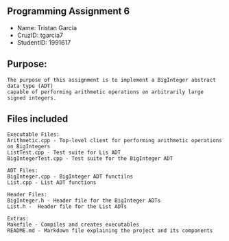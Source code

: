 ## Programming Assignment 6
* Name: Tristan Garcia
* CruzID: tgarcia7
* StudentID: 1991617

## Purpose:
    The purpose of this assignment is to implement a BigInteger abstract data type (ADT) 
    capable of performing arithmetic operations on arbitrarily large signed integers. 

## Files included
    Executable Files:
    Arithmetic.cpp - Top-level client for performing arithmetic operations on BigIntegers
    ListTest.cpp - Test suite for Lis ADT 
    BigIntegerTest.cpp - Test suite for the BigInteger ADT

    ADT Files:
    BigInteger.cpp - BigInteger ADT functilns
    List.cpp - List ADT functions

    Header Files:
    BigInteger.h - Header file for the BigInteger ADTs
    List.h -  Header file for the List ADTs

    Extras:
    Makefile - Compiles and creates executables
    README.md - Markdown file explaining the project and its components
